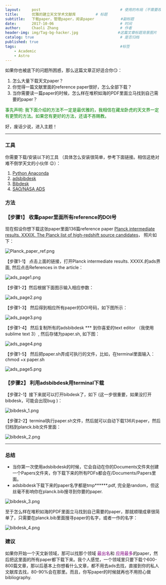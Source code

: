 ```yaml
---
layout:     post                                    # 使用的布局（不需要改）
title:      优雅的建立天文学术文献库         # 标题
subtitle:   下载paper，管理paper，阅读paper            #副标题
date:       2017-10-06                              # 时间
author:     Chaoli Zhang                            # 作者
header-img: img/Tag-bg-hacker.jpg                  #这篇文章标题背景图片
catalog: true                                       # 是否归档
published: true
tags:                                               #标签
    - Academic
    - Astro
---
```


如果你也被底下的问题所困惑，那么这篇文章正好适合你😏：

1. 怎么大量下载天文paper？
2. 你觉得一篇文献里面的reference paper很好，怎么全部下载？
3. 当你需要读一篇paper的时候，怎么样在堆积如海的PDF里面立马找到自己需要的paper？

<span style="color:green"> 事先声明: 我下面介绍的方法不一定是最优雅的，我相信在藏龙卧虎的天文界一定有更赞的方法。如果您有更好的方法，还请不吝赐教。</span>

好，废话少说，进入主题！

---
### 工具

你需要下载/安装以下的工具 （具体怎么安装很简单，参考下面链接。相信这绝对难不倒学天文的小伙伴 😉）：

1. [Python Anaconda](https://www.anaconda.com/download/#download)
2. [adsbibdesk](http://blog.jonathansick.ca/)
3. [Bibdesk](http://bibdesk.sourceforge.net/)
4. [SAO/NASA ADS ](http://adsabs.harvard.edu/abstract_service.html)

### 方法

### 【步骤1】 收集paper里面所有reference的DOI号



现在假设你想下载这张paper里面136篇reference paper [Planck intermediate results. XXXIX. The Planck list of high-redshift source candidates](http://adsabs.harvard.edu/abs/2016A%26A...596A.100P)， 照片如下：

![Planck_paper_ref.png](/img/paper_downld/paper_ref.png "Planck_paper_ref.png")



【步骤1-1】 点击上面的链接，打开Planck intermediate results. XXXIX.的ads界面, 然后点击References in the article：

![ads_page1.png](/img/paper_downld/ads_page1.png "ads_page1.png")

【步骤1-2】然后根据下面图示输入相应参数：

![ads_page2.png](/img/paper_downld/ads_page2.png "ads_page2.png")

【步骤1-3】 然后得到相应所有paper的DOI号码，如下图所示：

![ads_page3.png](/img/paper_downld/ads_page3.png "ads_page3.png")

【步骤1-4】 然后复制所有的adsbibdesk *** 到你喜爱的text editor （我使用sublime text 3）, 然后存储为paper.sh, 如下图：

![ads_page4.png](/img/paper_downld/ads_page4.png "ads_page4.png")

【步骤1-5】 然后把paper.sh弄成可执行的文件，比如，在terminal里面输入：chmod +x paper.sh

![ads_page5.png](/img/paper_downld/ads_page5.png "ads_page5.png")

### 【步骤2】 利用adsbibdesk用terminal下载

【步骤2-1】接下来就可以打开bibdesk了，如下 (这一步很重要，如果没打开bibdesk，可能会出现bug )：

![bibdesk_1.png](/img/paper_downld/bibdesk_1.png "bibdesk_1.png")

【步骤2-2】terminal执行paper.sh文件，然后就可以自动下载136片paper，然后归档到planck.bib文件里面：

![bibdesk_2.png](/img/paper_downld/bibdesk_2.png "bibdesk_2.png")

---

### 总结

- 当你第一次使用adsbibdesk的时候，它会自动在你的Documents文件夹创建一个Papers文件夹，你下载下来的所有PDFs都会在/Documents/Papers里面。
- adsbibdesk下载下来的paper名字都是tmp******.pdf, 完全是random，但这丝毫不影响你在planck.bib搜寻到你要的paper.

![bibdesk_3.png](/img/paper_downld/bibdesk_3.png "bibdesk_3.png")


至于怎么样在堆积如海的PDF里面立马找到自己需要的paper，那就顺理成章很简单了，只需要在planck.bib里面搜寻paper的名字，或者一作的名字：

![bibdesk_4.png](/img/paper_downld/bibdesk_4.png "bibdesk_4.png")

### 建议

如果你开始一个天文新领域，那可以找那个领域<span style="color: purple"> 最出名</span>和<span style="color: purple"> 应用最多</span>的paper，然后把这里面的所有paper都下载下来。我个人感觉，一个领域里只要下载个600-800篇文章，那以后基本上你想看什么文章，都不用去ads去找，直接到你的私人文献库去找，80-90%会在那里。而且，你写paper的时候就再也不用担心做bibliography.










